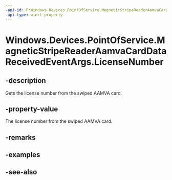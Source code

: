 ----api-id: P:Windows.Devices.PointOfService.MagneticStripeReaderAamvaCardDataReceivedEventArgs.LicenseNumber
-api-type: winrt property
---<!-- Property syntaxpublic string LicenseNumber { get; }--># Windows.Devices.PointOfService.MagneticStripeReaderAamvaCardDataReceivedEventArgs.LicenseNumber## -descriptionGets the license number from the swiped AAMVA card.## -property-valueThe license number from the swiped AAMVA card.## -remarks## -examples## -see-also